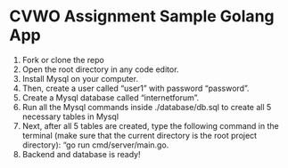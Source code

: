 # CVWO Assignment Sample Golang App
1. Fork or clone the repo
2. Open the root directory in any code editor. 
3. Install Mysql on your computer. 
4. Then, create a user called “user1” with password “password”.
5. Create a Mysql database called “internetforum”. 
6. Run all the Mysql commands inside ./database/db.sql to create all 5 necessary tables in Mysql
7. Next, after all 5 tables are created, type the following command in the terminal (make sure that the current directory is the root project directory): “go run cmd/server/main.go.
8. Backend and database is ready!